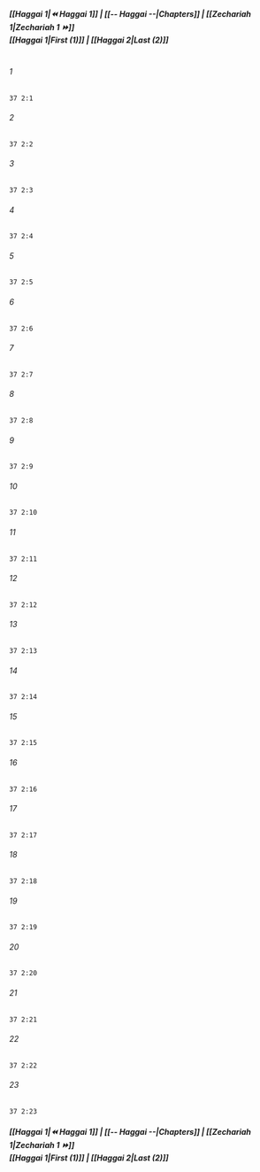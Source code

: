 
##### **[[Haggai 1|⏪ Haggai 1]] | [[-- Haggai --|Chapters]] | [[Zechariah 1|Zechariah 1 ⏩]]**<br>**[[Haggai 1|First (1)]] | [[Haggai 2|Last (2)]]**<br><br>

###### 1
``` verse
37 2:1
```
###### 2
``` verse
37 2:2
```
###### 3
``` verse
37 2:3
```
###### 4
``` verse
37 2:4
```
###### 5
``` verse
37 2:5
```
###### 6
``` verse
37 2:6
```
###### 7
``` verse
37 2:7
```
###### 8
``` verse
37 2:8
```
###### 9
``` verse
37 2:9
```
###### 10
``` verse
37 2:10
```
###### 11
``` verse
37 2:11
```
###### 12
``` verse
37 2:12
```
###### 13
``` verse
37 2:13
```
###### 14
``` verse
37 2:14
```
###### 15
``` verse
37 2:15
```
###### 16
``` verse
37 2:16
```
###### 17
``` verse
37 2:17
```
###### 18
``` verse
37 2:18
```
###### 19
``` verse
37 2:19
```
###### 20
``` verse
37 2:20
```
###### 21
``` verse
37 2:21
```
###### 22
``` verse
37 2:22
```
###### 23
``` verse
37 2:23
```

##### **[[Haggai 1|⏪ Haggai 1]] | [[-- Haggai --|Chapters]] | [[Zechariah 1|Zechariah 1 ⏩]]**<br>**[[Haggai 1|First (1)]] | [[Haggai 2|Last (2)]]**
